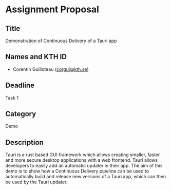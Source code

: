 # Assignment Proposal

## Title

Demonstration of Continuous Delivery of a Tauri app

## Names and KTH ID

-   Corentin Guilloteau (corgui@kth.se)

## Deadline

Task 1

## Category

Demo

## Description

Tauri is a rust based GUI framework which allows creating smaller, faster and more secure desktop applications with a
web frontend. Tauri allows developers to easily add an automatic updater in their app. The aim of this demo is to show
how a Continuous Delivery pipeline can be used to automatically build and release new versions of a Tauri app, which can
then be used by the Tauri updater.
